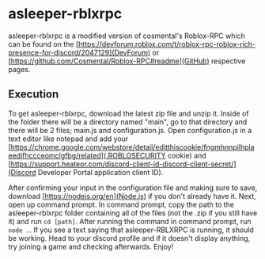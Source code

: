 # asleeper-rblxrpc
asleeper-rblxrpc is a modified version of cosmental's Roblox-RPC which can be found on the [https://devforum.roblox.com/t/roblox-rpc-roblox-rich-presence-for-discord/2047129](DevForum) or [https://github.com/Cosmental/Roblox-RPC#readme](GitHub) respective pages.

## Execution
To get asleeper-rblxrpc, download the latest zip file and unzip it. Inside of the folder there will be a directory named "main", go to that directory and there will be 2 files; main.js and configuration.js. Open configuration.js in a text editor like notepad and add your [https://chrome.google.com/webstore/detail/editthiscookie/fngmhnnpilhplaeedifhccceomclgfbg/related](.ROBLOSECURITY cookie) and [https://support.heateor.com/discord-client-id-discord-client-secret/](Discord Developer Portal application client ID).

After confirming your input in the configuration file and making sure to save, download [https://nodejs.org/en](Node.js) if you don't already have it. Next, open up command prompt. In command prompt, copy the path to the asleeper-rblxrpc folder containing all of the files (not the .zip if you still have it) and run `cd [path]`. After running the command in command prompt, run `node .`. If you see a text saying that asleeper-RBLXRPC is running, it should be working. Head to your discord profile and if it doesn't display anything, try joining a game and checking afterwards. Enjoy!
